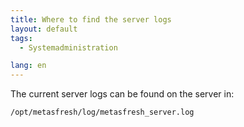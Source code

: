 ```yaml
---
title: Where to find the server logs
layout: default
tags:
  - Systemadministration 

lang: en
---
```


The current server logs can be found on the server in:
```
/opt/metasfresh/log/metasfresh_server.log
```
